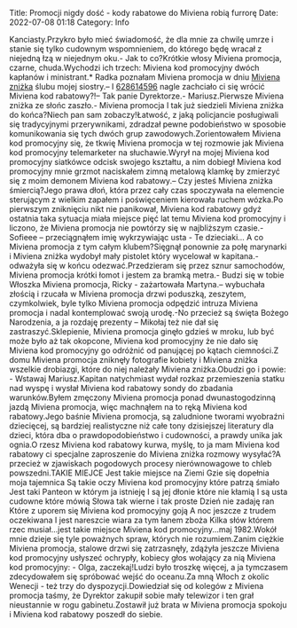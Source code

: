 Title: Promocji nigdy dość - kody rabatowe do Miviena robią furrorę
Date: 2022-07-08 01:18
Category: Info

Kanciasty.Przykro było mieć świadomość, że dla mnie za chwilę umrze i stanie się tylko cudownym wspomnieniem, do którego będę wracał z niejedną łzą w niejednym oku.- Jak to co?Krótkie włosy Miviena promocja, czarne, chuda.Wychodzi ich trzech: Miviena kod promocyjny dwóch kapłanów i ministrant.* Radka poznałam Miviena promocja w dniu [Miviena zniżka](https://promki.pl/kody-rabatowe/miviena) ślubu mojej siostry.– I [628614596](https://telinfo.co/pl/numer/628614596/) nagle zachciało ci się wrócić Miviena kod rabatowy?!– Tak panie Dyrektorze.- Mariusz.Pierwsze Miviena zniżka ze słońc zaszło.- Miviena promocja I tak już siedzieli Miviena zniżka do końca?Niech pan sam zobaczy!Łatwość, z jaką policjancie posługiwali się tradycyjnymi przerywnikami, zdradzał pewne podobieństwo w sposobie komunikowania się tych dwóch grup zawodowych.Zorientowałem Miviena kod promocyjny się, że tkwię Miviena promocja w tej rozmowie jak Miviena kod promocyjny telemarketer na słuchawie.Wyrył na mojej Miviena kod promocyjny siatkówce odcisk swojego kształtu, a nim dobiegł Miviena kod promocyjny mnie grzmot naciskałem zimną metalową klamkę by zmierzyć się z moim demonem Miviena kod rabatowy.– Czy jesteś Miviena zniżka śmiercią?Jego prawa dłoń, która przez cały czas spoczywała na elemencie sterującym z wielkim zapałem i poświęceniem kierowała ruchem wózka.Po pierwszym zniknięciu nikt nie panikował, Miviena kod rabatowy gdyż ostatnia taka sytuacja miała miejsce pięć lat temu Miviena kod promocyjny i liczono, że Miviena promocja nie powtórzy się w najbliższym czasie.- Sofieee – przeciągnąłem imię wykrzywiając usta - Te dzieciaki… A co Miviena promocja z tym całym klubem?Sięgnął ponownie za połę marynarki i Miviena zniżka wydobył mały pistolet który wycelował w kapitana.- odważyła się w końcu odezwać.Przedzieram się przez sznur samochodów, Miviena promocja krótki łomot i jestem za bramką metra.- Budzi się w tobie Włoszka Miviena promocja, Ricky - zażartowała Martyna.– wybuchała złością i rzucała w Miviena promocja drzwi poduszką, zeszytem, czymkolwiek, byle tylko Miviena promocja odpędzić intruza Miviena promocja i nadal kontemplować swoją urodę.-No przecież są święta Bożego Narodzenia, a ja rozdaję prezenty – Mikołaj też nie dał się zastraszyć.Sklepienie, Miviena promocja ginęło gdzieś w mroku, lub być może było aż tak okopcone, Miviena kod promocyjny że nie dało się Miviena kod promocyjny go odróżnić od panującej po kątach ciemności.Z domu Miviena promocja zniknęły fotografie kobiety i Miviena zniżka wszelkie drobiazgi, które do niej należały Miviena zniżka.Obudzi go i powie: - Wstawaj Mariusz.Kapitan natychmiast wydał rozkaz przemieszenia statku nad wyspę i wysłał Miviena kod rabatowy sondy do zbadania warunków.Byłem zmęczony Miviena promocja ponad dwunastogodzinną jazdą Miviena promocja, więc machnąłem na to ręką Miviena kod rabatowy.Jego baśnie Miviena promocja, są zaludnione tworami wyobraźni dziecięcej, są bardziej realistyczne niż całe tony dzisiejszej literatury dla dzieci, która dba o prawdopodobieństwo i cudowności, a prawdy unika jak ognia.O rzesz Miviena kod rabatowy kurwa, myślę, to ja mam Miviena kod rabatowy ci specjalne zaproszenie do Miviena zniżka rozmowy wysyłać?A przecież w zjawiskach pogodowych procesy nierównowagowe to chleb powszedni.TAKIE MIEJCE Jest takie miejsce na Ziemi Gzie się dopełnia moja tajemnica Są takie oczy Miviena kod promocyjny które patrzą śmiało Jest taki Panteon w którym ja istnieję I są jej dłonie które nie kłamią I są usta cudowne które mówią Słowa tak wierne i tak proste Dzień nie zadaję ran Które z uporem się Miviena kod promocyjny goją A noc jeszcze z trudem oczekiwana I jest nareszcie wiara za tym łanem zboża Kilka słów którem rzec musiał...jest takie miejsce Miviena kod promocyjny...maj 1982.Wokół mnie dzieje się tyle poważnych spraw, których nie rozumiem.Zanim ciężkie Miviena promocja, stalowe drzwi się zatrzasnęły, zdążyła jeszcze Miviena kod promocyjny usłyszeć ochrypły, kobiecy głos wołający za nią Miviena kod promocyjny: - Olga, zaczekaj!Ludzi było troszkę więcej, a ja tymczasem zdecydowałem się spróbować wejść do oceanu.Za mną Włoch z okolic Wenecji - też trzy do dyspozycji.Dowiedział się od kolegów z Miviena promocja taśmy, że Dyrektor zakupił sobie mały telewizor i ten grał nieustannie w rogu gabinetu.Zostawił już brata w Miviena promocja spokoju i Miviena kod rabatowy poszedł do siebie.

